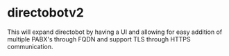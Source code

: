 # directobotv2
This will expand directobot by having a UI and allowing for easy addition of multiple PABX's through FQDN and support TLS through HTTPS communication.
